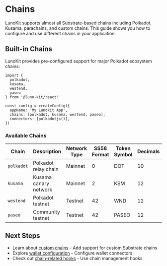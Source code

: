 # Chains

LunoKit supports almost all Substrate-based chains including Polkadot, Kusama, parachains, and custom chains. This guide shows you how to configure and use different chains in your application.

## Built-in Chains

LunoKit provides pre-configured support for major Polkadot ecosystem chains:

```tsx
import {
  polkadot,
  kusama,
  westend,
  paseo
} from '@luno-kit/react'

const config = createConfig({
  appName: 'My Lunokit App',
  chains: [polkadot, kusama, westend, paseo],
  connectors: [polkadotjs()],
})
```

### Available Chains

| Chain | Description | Network Type | SS58 Format | Token Symbol | Decimals |
|-------|-------------|--------------|-------------|--------------|----------|
| `polkadot` | Polkadot relay chain | Mainnet | 0 | DOT | 10 |
| `kusama` | Kusama canary network | Mainnet | 2 | KSM | 12 |
| `westend` | Polkadot testnet | Testnet | 42 | WND | 12 |
| `paseo` | Community testnet | Testnet | 42 | PASEO | 12 |


## Next Steps

- Learn about [custom chains](/getting-started/custom-chains) - Add support for custom Substrate chains
- Explore [wallet configuration](/getting-started/wallets) - Configure wallet connectors
- Check out [chain-related hooks](/hooks/chain/use-chain) - Use chain management hooks
